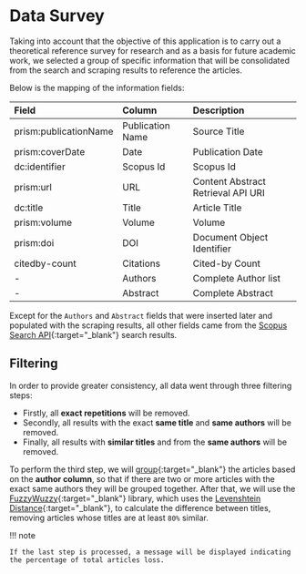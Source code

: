 # Data Survey

Taking into account that the objective of this application is to carry out a theoretical reference survey for research and as a basis for future academic work, we selected a group of specific information that will be consolidated from the search and scraping results to reference the articles.

Below is the mapping of the information fields:

| Field                 | Column           | Description                        |
| :-------------------- | :--------------- | :--------------------------------- |
| prism:publicationName | Publication Name | Source Title                       |
| prism:coverDate       | Date             | Publication Date                   |
| dc:identifier         | Scopus Id        | Scopus Id                          |
| prism:url             | URL              | Content Abstract Retrieval API URI |
| dc:title              | Title            | Article Title                      |
| prism:volume          | Volume           | Volume                             |
| prism:doi             | DOI              | Document Object Identifier         |
| citedby-count         | Citations        | Cited-by Count                     |
| -                     | Authors          | Complete Author list               |
| -                     | Abstract         | Complete Abstract                  |

Except for the `Authors` and `Abstract` fields that were inserted later and populated with the scraping results, all other fields came from the [Scopus Search API](https://dev.elsevier.com/documentation/SCOPUSSearchAPI.wadl){:target="\_blank"} search results.

## Filtering

In order to provide greater consistency, all data went through three filtering steps:

- Firstly, all **exact repetitions** will be removed.
- Secondly, all results with the exact **same title** and **same authors** will be removed.
- Finally, all results with **similar titles** and from the **same authors** will be removed.

To perform the third step, we will [group](https://pandas.pydata.org/pandas-docs/stable/reference/api/pandas.DataFrame.groupby.html){:target="\_blank"} the articles based on the **author column**, so that if there are two or more articles with the exact same authors they will be grouped together. After that, we will use the [FuzzyWuzzy](https://pypi.org/project/fuzzywuzzy/){:target="\_blank"} library, which uses the [Levenshtein Distance](https://en.wikipedia.org/wiki/Levenshtein_distance){:target="\_blank"}, to calculate the difference between titles, removing articles whose titles are at least `80%` similar.

!!! note

    If the last step is processed, a message will be displayed indicating the percentage of total articles loss.
